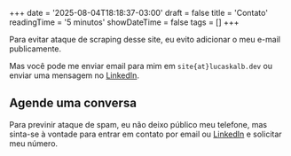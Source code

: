 +++
date = '2025-08-04T18:18:37-03:00'
draft = false
title = 'Contato'
readingTime = '5 minutos'
showDateTime = false
tags = []
+++

Para evitar ataque de scraping desse site, eu evito adicionar o meu e-mail publicamente.

Mas você pode me enviar email para mim em `site{at}lucaskalb.dev` ou enviar uma mensagem no [LinkedIn](https://br.linkedin.com/in/lucas-kalb-77b3852a).


## Agende uma conversa

Para previnir ataque de spam, eu não deixo público meu telefone, mas sinta-se à vontade para entrar 
em contato por email ou [LinkedIn](https://br.linkedin.com/in/lucas-kalb-77b3852a) e solicitar meu número.



